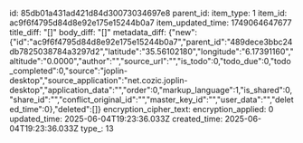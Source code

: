 id: 85db01a431ad421d84d30073034697e8
parent_id: 
item_type: 1
item_id: ac9f6f4795d84d8e92e175e15244b0a7
item_updated_time: 1749064647677
title_diff: "[]"
body_diff: "[]"
metadata_diff: {"new":{"id":"ac9f6f4795d84d8e92e175e15244b0a7","parent_id":"489dece3bbc24db7825038784a3297d2","latitude":"35.56102180","longitude":"6.17391160","altitude":"0.0000","author":"","source_url":"","is_todo":0,"todo_due":0,"todo_completed":0,"source":"joplin-desktop","source_application":"net.cozic.joplin-desktop","application_data":"","order":0,"markup_language":1,"is_shared":0,"share_id":"","conflict_original_id":"","master_key_id":"","user_data":"","deleted_time":0},"deleted":[]}
encryption_cipher_text: 
encryption_applied: 0
updated_time: 2025-06-04T19:23:36.033Z
created_time: 2025-06-04T19:23:36.033Z
type_: 13